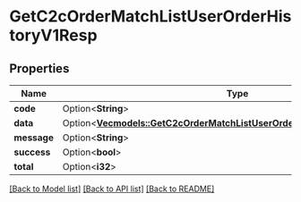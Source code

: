 # GetC2cOrderMatchListUserOrderHistoryV1Resp

## Properties

Name | Type | Description | Notes
------------ | ------------- | ------------- | -------------
**code** | Option<**String**> |  | [optional]
**data** | Option<[**Vec<models::GetC2cOrderMatchListUserOrderHistoryV1RespDataInner>**](GetC2cOrderMatchListUserOrderHistoryV1Resp_data_inner.md)> |  | [optional]
**message** | Option<**String**> |  | [optional]
**success** | Option<**bool**> |  | [optional]
**total** | Option<**i32**> |  | [optional]

[[Back to Model list]](../README.md#documentation-for-models) [[Back to API list]](../README.md#documentation-for-api-endpoints) [[Back to README]](../README.md)


